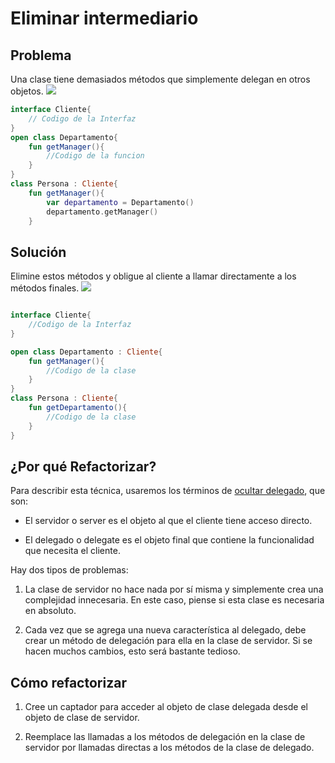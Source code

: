 # Eliminar intermediario

## Problema
Una clase tiene demasiados métodos que simplemente delegan en otros objetos.
![](https://refactoring.guru/images/refactoring/diagrams/Remove%20Middle%20Man%20-%20Before.png?id=f51110f3e0d4423b3f9088e92fc3dce4)

```Kotlin
interface Cliente{
    // Codigo de la Interfaz 
}
open class Departamento{
    fun getManager(){
        //Codigo de la funcion 
    }
}
class Persona : Cliente{
    fun getManager(){
        var departamento = Departamento()
        departamento.getManager()
    }

```


## Solución

Elimine estos métodos y obligue al cliente a llamar directamente a los métodos finales.
![](https://refactoring.guru/images/refactoring/diagrams/Remove%20Middle%20Man%20-%20After.png?id=f7de1016e76545f7c51af09463ce5f4c)

``` kotlin 

interface Cliente{
    //Codigo de la Interfaz 
}

open class Departamento : Cliente{
    fun getManager(){
        //Codigo de la clase 
    }
}
class Persona : Cliente{
    fun getDepartamento(){
        //Codigo de la clase
    }
}
```

## ¿Por qué Refactorizar?

Para describir esta técnica, usaremos los términos de [ocultar delegado](https://github.com/IES-Rafael-Alberti/EDES-P4.3.1-Refactoring/blob/main/RefactoringPattern/HideDelegate.md), que son:

* El servidor o server es el objeto al que el cliente tiene acceso directo.

* El delegado o delegate es el objeto final que contiene la funcionalidad que necesita el cliente.

Hay dos tipos de problemas:

1. La clase de servidor no hace nada por sí misma y simplemente crea una complejidad innecesaria. En este caso, piense si esta clase es necesaria en absoluto.

2. Cada vez que se agrega una nueva característica al delegado, debe crear un método de delegación para ella en la clase de servidor. Si se hacen muchos cambios, esto será bastante tedioso.

## Cómo refactorizar

1. Cree un captador para acceder al objeto de clase delegada desde el objeto de clase de servidor.

2. Reemplace las llamadas a los métodos de delegación en la clase de servidor por llamadas directas a los métodos de la clase de delegado.
